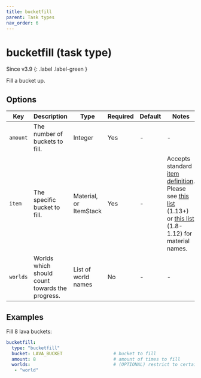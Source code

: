 ```yaml
---
title: bucketfill
parent: Task types
nav_order: 6
---
```


# bucketfill (task type)

Since v3.9
{: .label .label-green }

Fill a bucket up.

## Options

| Key      | Description                                     | Type                   | Required | Default | Notes                                                                                                                                                                                                                                                                  |
|----------|-------------------------------------------------|------------------------|----------|---------|------------------------------------------------------------------------------------------------------------------------------------------------------------------------------------------------------------------------------------------------------------------------|
| `amount` | The number of buckets to fill.                  | Integer                | Yes      | \-      | \-                                                                                                                                                                                                                                                                     |
| `item`   | The specific bucket to fill.                    | Material, or ItemStack | Yes      | \-      | Accepts standard [item definition](defining_items "wikilink"). Please see [this list](https://hub.spigotmc.org/javadocs/bukkit/org/bukkit/Material.html) (1.13+) or [this list](https://helpch.at/docs/1.12.2/org/bukkit/Material.html) (1.8-1.12) for material names. |
| `worlds` | Worlds which should count towards the progress. | List of world names    | No       | \-      | \-                                                                                                                                                                                                                                                                     |

## Examples

Fill 8 lava buckets:

``` yaml
bucketfill:
  type: "bucketfill"
  bucket: LAVA_BUCKET                   # bucket to fill
  amount: 8                             # amount of times to fill
  worlds:                               # (OPTIONAL) restrict to certain worlds
   - "world"
```
